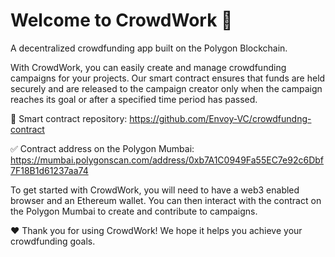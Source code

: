 # Welcome to CrowdWork 🎉

A decentralized crowdfunding app built on the Polygon Blockchain.

With CrowdWork, you can easily create and manage crowdfunding campaigns for your projects. Our smart contract ensures that funds are held securely and are released to the campaign creator only when the campaign reaches its goal or after a specified time period has passed.

🚀 Smart contract repository: https://github.com/Envoy-VC/crowdfundng-contract

✅ Contract address on the Polygon Mumbai: https://mumbai.polygonscan.com/address/0xb7A1C0949Fa55EC7e92c6Dbf7F18B1d61237aa74

To get started with CrowdWork, you will need to have a web3 enabled browser and an Ethereum wallet. You can then interact with the contract on the Polygon Mumbai to create and contribute to campaigns.

❤️ Thank you for using CrowdWork! We hope it helps you achieve your crowdfunding goals.
